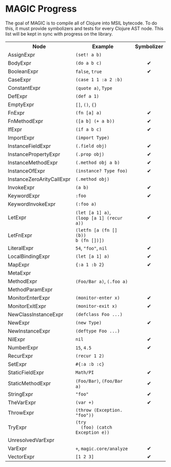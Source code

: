 MAGIC Progress
==============

The goal of MAGIC is to compile all of Clojure into MSIL bytecode. To do this, it must provide symbolizers and tests for every Clojure AST node. This list will be kept in sync with progress on the library.

<table>
<tr><th>Node</th><th>Example</th><th>Symbolizer</th></tr>
<tr>
  <td>AssignExpr</td>
  <td><code>(set! a b)</code></td>
  <td><center>  </center></td>
</tr>
<tr>
  <td>BodyExpr</td>
  <td><code>(do a b c)</code></td>
  <td><center> ✔︎ </center></td>
</tr>
<tr>
  <td>BooleanExpr</td>
  <td><code>false</code>, <code>true</code></td>
  <td><center> ✔︎ </center></td>
</tr>
<tr>
  <td>CaseExpr</td>
  <td><code>(case 1 1 :a 2 :b)</code></td>
  <td><center>  </center></td>
</tr>
<tr>
  <td>ConstantExpr</td>
  <td><code>(quote a)</code>, <code>Type</code></td>
  <td><center>  </center></td>
</tr>
<tr>
  <td>DefExpr</td>
  <td><code>(def a 1)</code></td>
  <td><center>  </center></td>
</tr>
<tr>
  <td>EmptyExpr</td>
  <td><code>[]</code>, <code>()</code>, <code>{}</code></td>
  <td><center>  </center></td>
</tr>
<tr>
  <td>FnExpr</td>
  <td><code>(fn [a] a)</code></td>
  <td><center> ✔︎ </center></td>
</tr>
<tr>
  <td>FnMethodExpr</td>
  <td><code>([a b] (+ a b))</code></td>
  <td><center> ✔︎ </center></td>
</tr>
<tr>
  <td>IfExpr</td>
  <td><code>(if a b c)</code></td>
  <td><center> ✔︎ </center></td>
</tr>
<tr>
  <td>ImportExpr</td>
  <td><code>(import Type)</code></td>
  <td><center>  </center></td>
</tr>
<tr>
  <td>InstanceFieldExpr</td>
  <td><code>(.field obj)</code></td>
  <td><center> ✔︎ </center></td>
</tr>
<tr>
  <td>InstancePropertyExpr</td>
  <td><code>(.prop obj)</code></td>
  <td><center> ✔︎ </center></td>
</tr>
<tr>
  <td>InstanceMethodExpr</td>
  <td><code>(.method obj a b)</code></td>
  <td><center> ✔︎ </center></td>
</tr>
<tr>
  <td>InstanceOfExpr</td>
  <td><code>(instance? Type foo)</code></td>
  <td><center> ✔︎ </center></td>
</tr>
<tr>
  <td>InstanceZeroArityCallExpr</td>
  <td><code>(.method obj)</code></td>
  <td><center>   </center></td>
</tr>
<tr>
  <td>InvokeExpr</td>
  <td><code>(a b)</code></td>
  <td><center> ✔︎ </center></td>
</tr>
<tr>
  <td>KeywordExpr</td>
  <td><code>:foo</code></td>
  <td><center> ✔︎ </center></td>
</tr>
<tr>
  <td>KeywordInvokeExpr</td>
  <td><code>(:foo a)</code></td>
  <td><center>  </center></td>
</tr>
<tr>
  <td>LetExpr</td>
  <td><code>(let [a 1] a)</code>,<br><code>(loop [a 1] (recur a))</code></td>
  <td><center> ✔︎ </center></td>
</tr>
<tr>
  <td>LetFnExpr</td>
  <td><code>(letfn [a (fn [] (b))<br>b (fn [])])</code></td>
  <td><center>  </center></td>
</tr>
<tr>
  <td>LiteralExpr</td>
  <td><code>54</code>, <code>"foo"</code>, <code>nil</code></td>
  <td><center> ✔︎ </center></td>
</tr>
<tr>
  <td>LocalBindingExpr</td>
  <td><code>(let [a 1] a)</code></td>
  <td><center> ✔︎ </center></td>
</tr>
<tr>
  <td>MapExpr</td>
  <td><code>{:a 1 :b 2}</code></td>
  <td><center> ✔︎ </center></td>
</tr>
<tr>
  <td>MetaExpr</td>
  <td>    </td>
  <td><center>  </center></td>
</tr>
<tr>
  <td>MethodExpr</td>
  <td><code>(Foo/Bar a)</code>, <code>(.foo a)</code></td>
  <td><center>  </center></td>
</tr>
<tr>
  <td>MethodParamExpr</td>
  <td>    </td>
  <td><center>  </center></td>
</tr>
<tr>
  <td>MonitorEnterExpr</td>
  <td><code>(monitor-enter x)</code></td>
  <td><center> ✔︎ </center></td>
</tr>
<tr>
  <td>MonitorExitExpr</td>
  <td><code>(monitor-exit x)</code></td>
  <td><center> ✔︎ </center></td>
</tr>
<tr>
  <td>NewClassInstanceExpr</td>
  <td><code>(defclass Foo ...)</code></td>
  <td><center>  </center></td>
</tr>
<tr>
  <td>NewExpr</td>
  <td><code>(new Type)</code></td>
  <td><center> ✔︎ </center></td>
</tr>
<tr>
  <td>NewInstanceExpr</td>
  <td><code>(deftype Foo ...)</code></td>
  <td><center>  </center></td>
</tr>
<tr>
  <td>NilExpr</td>
  <td><code>nil</code></td>
  <td><center> ✔︎ </center></td>
</tr>
<tr>
  <td>NumberExpr</td>
  <td><code>15</code>, <code>4.5</code></td>
  <td><center> ✔︎ </center></td>
</tr>
<tr>
  <td>RecurExpr</td>
  <td><code>(recur 1 2)</code></td>
  <td><center>  </center></td>
</tr>
<tr>
  <td>SetExpr</td>
  <td><code>#{:a :b :c}</code></td>
  <td><center>  </center></td>
</tr>
<tr>
  <td>StaticFieldExpr</td>
  <td><code>Math/PI</code></td>
  <td><center> ✔︎ </center></td>
</tr>
<tr>
  <td>StaticMethodExpr</td>
  <td><code>(Foo/Bar)</code>, <code>(Foo/Bar a)</code></td>
  <td><center> ✔︎ </center></td>
</tr>
<tr>
  <td>StringExpr</td>
  <td><code>"foo"</code></td>
  <td><center> ✔︎ </center></td>
</tr>
<tr>
  <td>TheVarExpr</td>
  <td><code>(var +)</code></td>
  <td><center> ✔︎ </center></td>
</tr>
<tr>
  <td>ThrowExpr</td>
  <td><code>(throw (Exception. "foo"))</code></td>
  <td><center>  </center></td>
</tr>
<tr>
  <td>TryExpr</td>
  <td><code>(try<br>&nbsp;&nbsp;(foo) (catch Exception e))</code></td>
  <td><center>  </center></td>
</tr>
<tr>
  <td>UnresolvedVarExpr</td>
  <td>    </td>
  <td><center>  </center></td>
</tr>
<tr>
  <td>VarExpr</td>
  <td><code>+</code>, <code>magic.core/analyze</code></td>
  <td><center> ✔︎ </center></td>
</tr>
<tr>
  <td>VectorExpr</td>
  <td><code>[1 2 3]</code></td>
  <td><center> ✔︎ </center></td>
</tr>
</table>